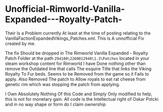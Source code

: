 # Unofficial-Rimworld-Vanilla-Expanded---Royalty-Patch-
Their Is a Problem currently At least at the time of posting relating to the VanillaFactionExpandedVikings_Patches.xml. This is A unnofficial Fix created by me.

The fix Should be dropped in The Rimworld Vanilla Expanded - Royalty Patch Folder at the path `` 294100\2260012940\1.3\Patches `` located in your steam workshop content for Rimworld 
I have Done nothing other than remove the Outdated line that calls The esquire Title that links the Viking Royalty To Fur beds. Seems to be Removed from the game so it Fails to apply. Also Removed The patch to Allow royals to eat rat cheese from genetic rim which was stopping the patch from applying.

I Own Absolutely Nothing Of this Code and Simply Only modified to help, this is not for monetary gain. All code is the Intellectual right of Oskar Potcki and in no way shape or form do I claim ownership
